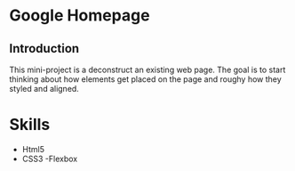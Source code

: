 # Google Homepage

## Introduction

This mini-project is a deconstruct an existing web page. The goal is to start thinking about how elements get placed on the page and roughy how they styled and aligned.

# Skills
- Html5
- CSS3
    -Flexbox
